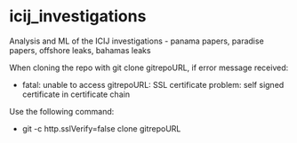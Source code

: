 # icij_investigations
Analysis and ML of the ICIJ investigations - panama papers, paradise papers, offshore leaks, bahamas leaks

When cloning the repo with git clone gitrepoURL, if error message received:
- fatal: unable to access gitrepoURL: SSL certificate problem: self signed certificate in certificate chain

Use the following command:
- git -c http.sslVerify=false clone gitrepoURL
